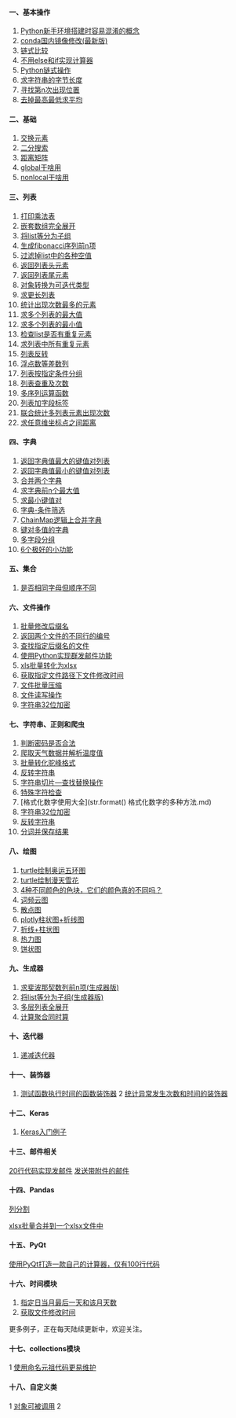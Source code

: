 #### 一、基本操作

1. [Python新手环境搭建时容易混淆的概念](Python新手环境搭建时容易混淆的概念.md)
2. [conda国内镜像修改(最新版)](conda国内镜像修改(最新版).md)
3. [链式比较](链式比较.md)
4. [不用else和if实现计算器](不用else和if实现计算器.md)
5. [Python链式操作](Python链式操作.md)
6. [求字符串的字节长度](求字符串的字节长度.md)
7. [寻找第n次出现位置](寻找第n次出现位置.md)
8. [去掉最高最低求平均](去掉最高最低求平均.md)

#### 二、基础

1. [交换元素](交换元素.md)
2. [二分搜索](二分搜索.md)
3. [距离矩阵](距离矩阵.md)
4. [global干啥用](global.md)
5. [nonlocal干啥用](nonlocal.md)


#### 三、列表

1. [打印乘法表](打印乘法表.md)
2. [嵌套数组完全展开](嵌套数组完全展开.md)
3. [将list等分为子组](./将list等分为子组.md)
4. [生成fibonacci序列前n项](生成fibonacci序列前n项.md)
5. [过滤掉list中的各种空值](过滤掉list中的各种空值.md)
6. [返回列表头元素](返回列表头元素.md)
7. [返回列表尾元素](返回列表尾元素.md)
8. [对象转换为可迭代类型](./对象转换为可迭代类型.md)
9. [求更长列表](求更长列表.md)
10. [统计出现次数最多的元素](统计出现次数最多的元素.md)
11. [求多个列表的最大值](求多个列表的最大值.md)
12. [求多个列表的最小值](求多个列表的最小值.md)
13. [检查list是否有重复元素](检查list是否有重复元素.md)
14. [求列表中所有重复元素](求列表中所有重复元素.md)
15. [列表反转](列表反转.md)
17. [浮点数等差数列](浮点数等差数列.md)
17. [列表按指定条件分组](./对列表按指定条件分组.md)
18. [列表查重及次数](列表查重及次数.md)
19. [多序列运算函数](多序列运算函数.md)
20. [列表加字段标签](列表加字段标签.md)
21. [联合统计多列表元素出现次数](Counter的高级用法.md)
22. [求任意维坐标点之间距离](./求任意维坐标点之间距离.md)

####  四、字典

1. [返回字典值最大的键值对列表](返回字典值最大的键值对列表.md)
2. [返回字典值最小的键值对列表](返回字典值最小的键值对列表.md)
3. [合并两个字典](合并两个字典.md)
4. [求字典前n个最大值](求字典前n个最大值.md)
5. [求最小键值对](求最小键值对.md)
6. [字典-条件筛选](字典-条件筛选.md)
7. [ChainMap逻辑上合并字典](ChainMap逻辑上合并字典.md)
8. [键对多值的字典](defaultdict.md)
9. [多字段分组](groupby分组.md)
10. [6个极好的小功能](list_generator.md)

####  五、集合
1. [是否相同字母但顺序不同](是否相同字母但顺序不同.md)


#### 六、文件操作
1. [批量修改后缀名](./批量修改后缀名.md)
2. [返回两个文件的不同行的编号](返回两个文件的不同行的编号.md)
3. [查找指定后缀名的文件](查找指定文件格式文件.md)
4. [使用Python实现群发邮件功能](自动群发邮件.md)
5. [xls批量转化为xlsx](xls批量转化为xlsx.md)
6. [获取指定文件路径下文件修改时间](获取指定文件路径下文件修改时间.md)
7. [文件批量压缩](文件批量压缩.md)
8. [文件读写操作](文件读写操作.md)
9. [字符串32位加密](字符串32位加密.md)


#### 七、字符串、正则和爬虫
1. [判断密码是否合法](判断密码是否合法.md)
2. [爬取天气数据并解析温度值](爬取天气数据并解析温度值.md)
3. [批量转化驼峰格式](批量转化为驼峰格式.md)
4. [反转字符串](反转字符串1.md)
5. [字符串切片—查找替换操作](字符串切片—查找替换操作.md)
6. [特殊字符检查](特殊字符检查.md)
7. [格式化数字使用大全](str.format() 格式化数字的多种方法.md)
8. [字符串32位加密](字符串32位加密.md)
9. [反转字符串](反转字符串1.md)
10. [分词并保存结果](分词并保存结果.md)

####  八、绘图

1. [turtle绘制奥运五环图](turtle绘制奥运五环图.md)
2. [turtle绘制漫天雪花](turtle绘制漫天雪花.md)
3. [4种不同颜色的色块，它们的颜色真的不同吗？](4种不同颜色的色块，它们的颜色真的不同吗？.md)
4. [词频云图](词频云图.md)
5. [散点图](散点图.md)
6. [plotly柱状图+折线图](./折线+柱状图.md)
7. [折线+柱状图](折线+柱状图.md)
8. [热力图](热力图.md)
9. [饼状图](饼状图.md)


#### 九、生成器
1. [求斐波那契数列前n项(生成器版)](求斐波那契数列前n项(生成器版).md)
2. [将list等分为子组(生成器版)](将list等分为子组(生成器版).md)
3. [多层列表全展开](多层列表转为单层列表.md)
4. [计算聚合同时算](计算聚合同时算.md)

#### 十、迭代器

1. [递减迭代器](迭代器递减.md)



####  十一、装饰器

1. [测试函数执行时间的函数装饰器](测试函数执行时间的函数装饰器.md)
2 [统计异常发生次数和时间的装饰器](统计异常发生次数和时间的装饰器.md)


#### 十二、Keras
1. [Keras入门例子](Keras入门例子.md)

#### 十三、邮件相关
[20行代码实现发邮件](简单邮件.md)
[发送带附件的邮件](自动群发邮件.md)


#### 十四、Pandas
[列分割](split_csv.py)

[xlsx批量合并到一个xlsx文件中](xlsx批量合并到一个xlsx文件中.md)

#### 十五、PyQt

[使用PyQt打造一款自己的计算器，仅有100行代码](./src/calculator2.py)


#### 十六、时间模块
1. [指定日当月最后一天和该月天数](计算指定日期当月最后一天的日期和该月天数.md)
2. [获取文件修改时间](获取指定文件路径下文件修改时间.md)

更多例子，正在每天陆续更新中，欢迎关注。

#### 十七、collections模块

1 [使用命名元祖代码更易维护](使用命名元祖代码更易维护.md)

#### 十八、自定义类
1 [对象可被调用](对象可被调用.md)
2 